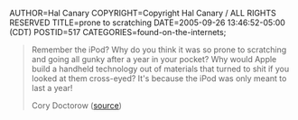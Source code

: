 AUTHOR=Hal Canary
COPYRIGHT=Copyright Hal Canary / ALL RIGHTS RESERVED
TITLE=prone to scratching
DATE=2005-09-26 13:46:52-05:00 (CDT)
POSTID=517
CATEGORIES=found-on-the-internets;

> Remember the iPod? Why do you think it was so prone to scratching and going all gunky after a year in your pocket? Why would Apple build a handheld technology out of materials that turned to shit if you looked at them cross-eyed? It's because the iPod was only meant to last a year!
> 
> Cory Doctorow ([source](http://www.salon.com/tech/feature/2005/09/26/themepunks_3/))
